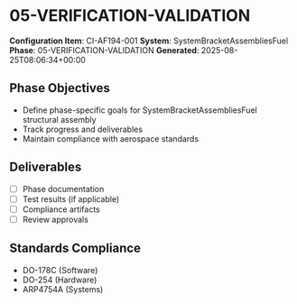 # 05-VERIFICATION-VALIDATION

**Configuration Item**: CI-AF194-001
**System**: SystemBracketAssembliesFuel
**Phase**: 05-VERIFICATION-VALIDATION
**Generated**: 2025-08-25T08:06:34+00:00

## Phase Objectives
- Define phase-specific goals for SystemBracketAssembliesFuel structural assembly
- Track progress and deliverables
- Maintain compliance with aerospace standards

## Deliverables
- [ ] Phase documentation
- [ ] Test results (if applicable)
- [ ] Compliance artifacts
- [ ] Review approvals

## Standards Compliance
- DO-178C (Software)
- DO-254 (Hardware)
- ARP4754A (Systems)

